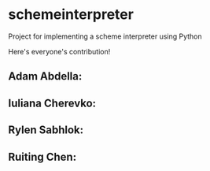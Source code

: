 # schemeinterpreter
Project for implementing a scheme interpreter using Python

Here's everyone's contribution!

Adam Abdella:
-

Iuliana Cherevko:
-

Rylen Sabhlok:
-

Ruiting Chen:
-
